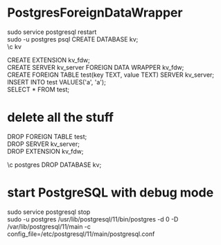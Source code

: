 # PostgresForeignDataWrapper

sudo service postgresql restart  
sudo -u postgres psql
CREATE DATABASE kv;  
\c kv

CREATE EXTENSION kv_fdw;  
CREATE SERVER kv_server FOREIGN DATA WRAPPER kv_fdw;  
CREATE FOREIGN TABLE test(key TEXT, value TEXT) SERVER kv_server;  
INSERT INTO test VALUES('a', 'a');  
SELECT * FROM test;  

# delete all the stuff
DROP FOREIGN TABLE test;  
DROP SERVER kv_server;  
DROP EXTENSION kv_fdw;  

\c postgres
DROP DATABASE kv;

# start PostgreSQL with debug mode
sudo service postgresql stop  
sudo -u postgres /usr/lib/postgresql/11/bin/postgres -d 0 -D /var/lib/postgresql/11/main -c config_file=/etc/postgresql/11/main/postgresql.conf  
